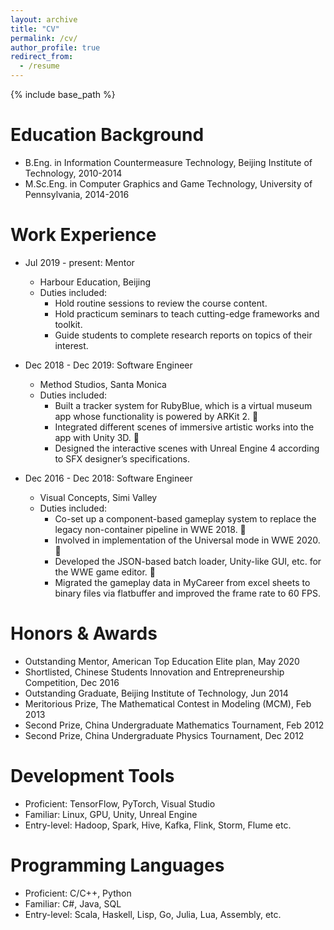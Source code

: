 ```yaml
---
layout: archive
title: "CV"
permalink: /cv/
author_profile: true
redirect_from:
  - /resume
---
```


{% include base_path %}

Education Background
======
* B.Eng. in Information Countermeasure Technology, Beijing Institute of Technology, 2010-2014
* M.Sc.Eng. in Computer Graphics and Game Technology, University of Pennsylvania, 2014-2016

Work Experience
======
* Jul 2019 - present: Mentor
  * Harbour Education, Beijing
  * Duties included: 
      * Hold routine sessions to review the course content.
      * Hold practicum seminars to teach cutting-edge frameworks and toolkit.
      * Guide students to complete research reports on topics of their interest.

* Dec 2018 - Dec 2019: Software Engineer
  * Method Studios, Santa Monica
  * Duties included: 
      * Built a tracker system for RubyBlue, which is a virtual museum app whose functionality is powered by ARKit 2.  
	  * Integrated different scenes of immersive artistic works into the app with Unity 3D.  
	  * Designed the interactive scenes with Unreal Engine 4 according to SFX designer’s specifications.

* Dec 2016 - Dec 2018: Software Engineer
  * Visual Concepts, Simi Valley
  * Duties included: 
      * Co-set up a component-based gameplay system to replace the legacy non-container pipeline in WWE 2018.  
	  * Involved in implementation of the Universal mode in WWE 2020.  
	  * Developed the JSON-based batch loader, Unity-like GUI, etc. for the WWE game editor.  
	  * Migrated the gameplay data in MyCareer from excel sheets to binary files via flatbuffer and improved the frame rate to 60 FPS.
  
Honors & Awards
====== 
* Outstanding Mentor, American Top Education Elite plan, May 2020
* Shortlisted, Chinese Students Innovation and Entrepreneurship Competition, Dec 2016
* Outstanding Graduate, Beijing Institute of Technology, Jun 2014
* Meritorious Prize, The Mathematical Contest in Modeling (MCM), Feb 2013
* Second Prize, China Undergraduate Mathematics Tournament, Feb 2012
* Second Prize, China Undergraduate Physics Tournament, Dec 2012

Development Tools
====== 
* Proficient: TensorFlow, PyTorch, Visual Studio
* Familiar: Linux, GPU, Unity, Unreal Engine
* Entry-level: Hadoop, Spark, Hive, Kafka, Flink, Storm, Flume etc.

Programming Languages
====== 
* Proficient: C/C++, Python
* Familiar: C#, Java, SQL
* Entry-level: Scala, Haskell, Lisp, Go, Julia, Lua, Assembly, etc.